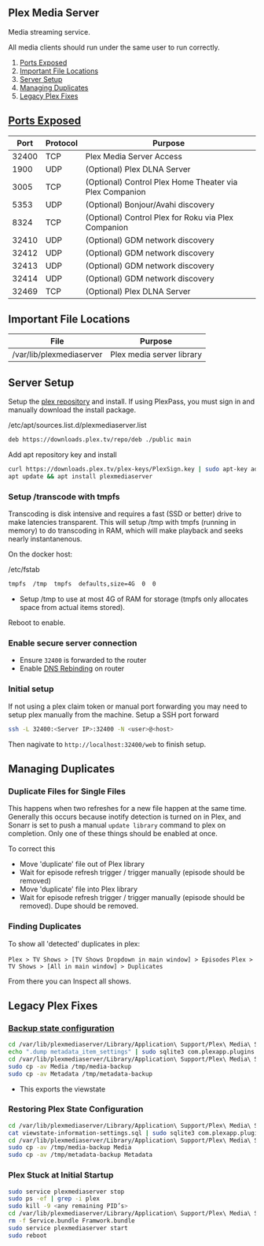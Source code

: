 Plex Media Server
-----------------
Media streaming service.

All media clients should run under the same user to run correctly.

1. [Ports Exposed](#ports-exposed)
1. [Important File Locations](#important-file-locations)
1. [Server Setup](#server-setup)
1. [Managing Duplicates](#managing-duplicates)
1. [Legacy Plex Fixes](#legacy-plex-fixes)

[Ports Exposed][1]
------------------

| Port  | Protocol | Purpose                                                 |
|-------|----------|---------------------------------------------------------|
| 32400 | TCP      | Plex Media Server Access                                |
| 1900  | UDP      | (Optional) Plex DLNA Server                             |
| 3005  | TCP      | (Optional) Control Plex Home Theater via Plex Companion |
| 5353  | UDP      | (Optional) Bonjour/Avahi discovery                      |
| 8324  | TCP      | (Optional) Control Plex for Roku via Plex Companion     |
| 32410 | UDP      | (Optional) GDM network discovery                        |
| 32412 | UDP      | (Optional)  GDM network discovery                       |
| 32413 | UDP      | (Optional) GDM network discovery                        |
| 32414 | UDP      | (Optional) GDM network discovery                        |
| 32469 | TCP      | (Optional) Plex DLNA Server                             |

Important File Locations
------------------------

| File                     | Purpose                   |
|--------------------------|---------------------------|
| /var/lib/plexmediaserver | Plex media server library |

Server Setup
------------
Setup the [plex repository][2] and install. If using PlexPass, you must sign in
and manually download the install package.

/etc/apt/sources.list.d/plexmediaserver.list
```bash
deb https://downloads.plex.tv/repo/deb ./public main
```

Add apt repository key and install
```bash
curl https://downloads.plex.tv/plex-keys/PlexSign.key | sudo apt-key add -
apt update && apt install plexmediaserver
```

### Setup /transcode with tmpfs
Transcoding is disk intensive and requires a fast (SSD or better) drive to make
latencies transparent. This will setup /tmp with tmpfs (running in memory) to
do transcoding in RAM, which will make playback and seeks nearly instantanenous.

On the docker host:

/etc/fstab
```bash
tmpfs  /tmp  tmpfs  defaults,size=4G  0  0
```
 * Setup /tmp to use at most 4G of RAM for storage (tmpfs only allocates space
   from actual items stored).

Reboot to enable.

### Enable secure server connection

 * Ensure `32400` is forwarded to the router
 * Enable [DNS Rebinding][3] on router

### Initial setup
If not using a plex claim token or manual port forwarding you may need to setup
plex manually from the machine. Setup a SSH port forward

```bash
ssh -L 32400:<Server IP>:32400 -N <user>@<host>
```

Then nagivate to `http://localhost:32400/web` to finish setup.

Managing Duplicates
-------------------
### Duplicate Files for Single Files
This happens when two refreshes for a new file happen at the same time.
Generally this occurs because inotify detection is turned on in Plex, and
Sonarr is set to push a manual `update library` command to plex on completion.
Only one of these things should be enabled at once.

To correct this
 * Move 'duplicate' file out of Plex library
 * Wait for episode refresh trigger / trigger manually (episode should be
   removed)
 * Move 'duplicate' file into Plex library
 * Wait for episode refresh trigger / trigger manually (episode should be
   removed). Dupe should be removed.

### Finding Duplicates
To show all 'detected' duplicates in plex:

`Plex > TV Shows > [TV Shows Dropdown in main window] > Episodes`
`Plex > TV Shows > [All in main window] > Duplicates`

From there you can Inspect all shows.

Legacy Plex Fixes
-----------------
### [Backup state configuration][4]

```bash
cd /var/lib/plexmediaserver/Library/Application\ Support/Plex\ Media\ Server/Plugin\ Support/Databases
echo ".dump metadata_item_settings" | sudo sqlite3 com.plexapp.plugins.library.db | grep -v TABLE | grep -v INDEX > viewstate-information-settings.sql
cd /var/lib/plexmediaserver/Library/Application\ Support/Plex\ Media\ Server
sudo cp -av Media /tmp/media-backup
sudo cp -av Metadata /tmp/metadata-backup
```
 * This exports the viewstate

### Restoring Plex State Configuration

```bash
cd /var/lib/plexmediaserver/Library/Application\ Support/Plex\ Media\ Server/Plugin\ Support/Databases
cat viewstate-information-settings.sql | sudo sqlite3 com.plexapp.plugins.library.db
cd /var/lib/plexmediaserver/Library/Application\ Support/Plex\ Media\ Server
sudo cp -av /tmp/media-backup Media
sudo cp -av /tmp/metadata-backup Metadata
```

### Plex Stuck at Initial Startup

```bash
sudo service plexmediaserver stop
sudo ps -ef | grep -i plex
sudo kill -9 <any remaining PID’s>
cd /var/lib/plexmediaserver/Library/Application\ Support/Plex\ Media\ Server/Plugins
rm -f Service.bundle Framwork.bundle
sudo service plexmediaserver start
sudo reboot
```

[1]: https://support.plex.tv/articles/201543147-what-network-ports-do-i-need-to-allow-through-my-firewall/
[2]: https://support.plex.tv/articles/235974187-enable-repository-updating-for-supported-linux-server-distributions/
[3]: https://support.plex.tv/articles/206225077-how-to-use-secure-server-connections/
[4]: https://plexapp.zendesk.com/hc/en-us/articles/201154527-Move-Viewstate-Ratings-from-One-Install-to-Another
